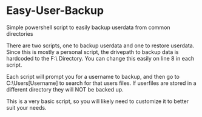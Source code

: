 # Easy-User-Backup
Simple powershell script to easily backup userdata from common directories

There are two scripts, one to backup userdata and one to restore userdata. Since this is mostly a personal script, the drivepath to backup data is hardcoded to the F:\ Directory. You can change this easily on line 8 in each script.

Each script will prompt you for a username to backup, and then go to C:\Users\[Username] to search for that users files. If userfiles are stored in a different directory they will NOT be backed up.

This is a very basic script, so you will likely need to customize it to better suit your needs.
